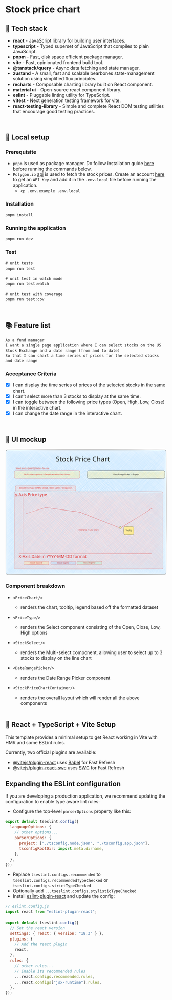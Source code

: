 # Stock price chart

## 🎉 Tech stack

- **react** - JavaScript library for building user interfaces.
- **typescript** - Typed superset of JavaScript that compiles to plain JavaScript.
- **pnpm** - Fast, disk space efficient package manager.
- **vite** - Fast, opinionated frontend build tool.
- **@tanstack/query** - Async data fetching and state manager.
- **zustand** - A small, fast and scalable bearbones state-management solution using simplified flux principles.
- **recharts** - Composable charting library built on React component.
- **material ui** - Open-source react component library.
- **eslint** - Pluggable linting utility for TypeScript.
- **vitest** - Next generation testing framework for vite.
- **react-testing-library** - Simple and complete React DOM testing utilities that encourage good testing practices.

<br>

## 🤖 Local setup

### Prerequisite

- `pnpm` is used as package manager. Do follow installation guide [here](https://pnpm.io/installation) before running the commands below.
- `Polygon.io` [api](https://polygon.io/docs/stocks/getting-started) is used to fetch the stock prices. Create an account [here](https://polygon.io/dashboard/signup) to get an `API Key` and add it in the `.env.local` file before running the application.
  - `cp .env.example .env.local`

### Installation

```shell
pnpm install
```

### Running the application

```shell
pnpm run dev
```

### Test

```shell
# unit tests
pnpm run test

# unit test in watch mode
pnpm run test:watch

# unit test with coverage
pnpm run test:cov
```

<br>

## 📚 Feature list

```
As a fund manager
I want a single page application where I can select stocks on the US Stock Exchange and a date range (from and to date)
So that I can chart a time series of prices for the selected stocks and date range
```

### Acceptance Criteria

- [x] I can display the time series of prices of the selected stocks in the same chart.
- [x] I can’t select more than 3 stocks to display at the same time.
- [x] I can toggle between the following price types (Open, High, Low, Close) in the interactive chart.
- [x] I can change the date range in the interactive chart.

<br>

## 🎨 UI mockup

<img src="src/assets/ui-mock.svg" alt="UI mockup of interactive stock price chart" />

### Component breakdown

- `<PriceChart/>`
  - renders the chart, tooltip, legend based off the formatted dataset
- `<PriceType/>`
  - renders the Select component consisting of the Open, Close, Low, High options
- `<StockSelect/>`
  - renders the Multi-select component, allowing user to select up to 3 stocks to display on the line chart
- `<DateRangePicker/>`
  - renders the Date Range Picker component
- `<StockPriceChartContainer/>`

  - renders the overall layout which will render all the above components

  <br>

## 🚀 React + TypeScript + Vite Setup

This template provides a minimal setup to get React working in Vite with HMR and some ESLint rules.

Currently, two official plugins are available:

- [@vitejs/plugin-react](https://github.com/vitejs/vite-plugin-react/blob/main/packages/plugin-react/README.md) uses [Babel](https://babeljs.io/) for Fast Refresh
- [@vitejs/plugin-react-swc](https://github.com/vitejs/vite-plugin-react-swc) uses [SWC](https://swc.rs/) for Fast Refresh

## Expanding the ESLint configuration

If you are developing a production application, we recommend updating the configuration to enable type aware lint rules:

- Configure the top-level `parserOptions` property like this:

```js
export default tseslint.config({
  languageOptions: {
    // other options...
    parserOptions: {
      project: ["./tsconfig.node.json", "./tsconfig.app.json"],
      tsconfigRootDir: import.meta.dirname,
    },
  },
});
```

- Replace `tseslint.configs.recommended` to `tseslint.configs.recommendedTypeChecked` or `tseslint.configs.strictTypeChecked`
- Optionally add `...tseslint.configs.stylisticTypeChecked`
- Install [eslint-plugin-react](https://github.com/jsx-eslint/eslint-plugin-react) and update the config:

```js
// eslint.config.js
import react from "eslint-plugin-react";

export default tseslint.config({
  // Set the react version
  settings: { react: { version: "18.3" } },
  plugins: {
    // Add the react plugin
    react,
  },
  rules: {
    // other rules...
    // Enable its recommended rules
    ...react.configs.recommended.rules,
    ...react.configs["jsx-runtime"].rules,
  },
});
```
